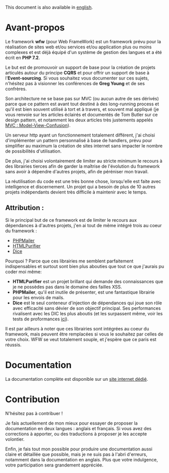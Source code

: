 This document is also available in [english](README.en.md).

# Avant-propos

Le framework **wfw** (pour Web FrameWork) est un framework prévu pour la réalisation
de sites web et/ou services et/ou application plus ou moins complexes et est 
déjà équipé d'un système de gestion des langues et a été écrit en **PHP 7.2**. 

Le but est de promouvoir un support de base pour la création de projets articulés autour 
du principe **CQRS** et pour offrir un support de base à l'**Event-sourcing**. Si vous souhaitez
vous documenter sur ces sujets, n'hésitez pas à visionner les conférences de **Greg Young** et
de ses confrères.

Son architecture ne se base pas sur MVC (ou aucun autre de ses dérivés) parce 
que ce pattern est avant tout destiné à des long-running process et qu'il est bien
souvent utilisé à tort et à travers, et souvent mal appliqué (je vous renvoie
sur les articles éclairés et documentés de Tom Butler sur ce design
pattern, et notamment les deux articles très justements appelés 
[MVC : Model-View-Confusion](https://r.je/views-are-not-templates.html)).

Un serveur http ayant un fonctionnement totalement différent, j'ai choisi d'implémenter 
un pattern personnalisé à base de handlers, prévu pour simplifier au maximum
la création de sites internet sans impacter le nombre de possibilités d'utilisation.

De plus, j'ai choisi volontairement de limiter au stricte minimum le recours à 
des librairies tierces afin de garder la maîtrise de l'évolution du framework 
sans avoir à dépendre d'autres projets, afin de péréniser mon travail.

La réutilisation du code est une très bonne chose, lorsqu'elle est faite avec 
intelligence et discernement. Un projet qui a besoin de plus de 10 autres projets
indépendants devient très difficile à maintenir avec le temps.

## Attribution :

Si le principal but de ce framework est de limiter le recours aux dépendances 
à d'autres projets, j'en ai tout de même intégré trois au coeur du framework :
   - [PHPMailer](https://github.com/PHPMailer/PHPMailer) 
   - [HTMLPurifier](http://htmlpurifier.org/)
   - [Dice](https://github.com/Level-2/Dice)
   
Pourquoi ? Parce que ces librairies me semblent parfaitement indispensables et
surtout sont bien plus abouties que tout ce que j'aurais pu coder moi même:
  - **HTMLPurifier** est un projet brillant qui demande des connaissances que je ne 
possèdes pas dans le domaine des failles XSS.
  - **PHPMailer**, qu'il est inutile de présenter, est une fantastique librairie pour
  les envois de mails.
  - **Dice** est le seul conteneur d'injection de dépendances qui joue son rôle avec
efficacité sans dévier de son objectif principal. Ses performances rivalisent avec
les DIC les plus aboutis (et les surpassent même, voir les tests de proformances
[ici](https://github.com/Level-2/Dice#performance)).

Il est par ailleurs à noter que ces librairies sont intégrées au coeur du framework, 
mais peuvent être remplacées si vous le souhaitez par celles de votre choix.
WFW se veut totalement souple, et j'espère que ce paris est réussis.

# Documentation

La documentation complète est disponible sur un [site internet dédié](https://wfwdoc.bee-color.fr).

# Contribution

N'hésitez pas à contribuer ! 

Je fais actuellement de mon mieux pour essayer de proposer
la documentation en deux langues : anglais et français. Si vous avez des corrections
à apporter, ou des traductions à proposer je les accepte volontier.

Enfin, je fais tout mon possible pour produire une documentation aussi claire et 
détaillée que possible, mais je ne suis pas à l'abri d'erreurs, notamment dans
la documentation en anglais. Plus que votre indulgence, votre participation sera
grandement appréciée.

